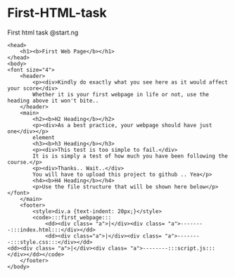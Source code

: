 # First-HTML-task
 First html task @start.ng
<!DOCTYPE html>
	<head>
		<h1><b>First Web Page</b></h1>
	</head>
	<body>
	<font size="4">
		<header>
			<p><div>Kindly do exactly what you see here as it would affect your score</div>
			Whether it is your first webpage in life or not, use the heading above it won't bite..
		</header>
		<main>
			<h2><b>H2 Heading</b></h2>
			<p><div>As a best practice, your webpage should have just one</div></p>
			element
			<h3><b>h3 Heading</b></h3>
			<p><div>This test is too simple to fail.</div>
			It is is simply a test of how much you have been following the course.</p>
			<p><div>Thanks.. Wait..</div>
			You will have to upload this project to github .. Yea</p>
			<h4><b>H4 Heading</b></h4>
			<p>Use the file structure that will be shown here below</p>
	</font>
		</main>
		<footer>
			<style>div.a {text-indent: 20px;}</style>
			<code>:::first_webpage:::
				<dd><div class= "a">|</div><div class= "a">--------:::index.html:::</div></dd>
				<dd><div class="a">|</div><div class= "a">--------:::style.css:::</div></dd>
    <dd><div class= "a">|</div><div class= "a">--------:::script.js:::</div></dd></code>
		</footer>
	</body>
</html>
